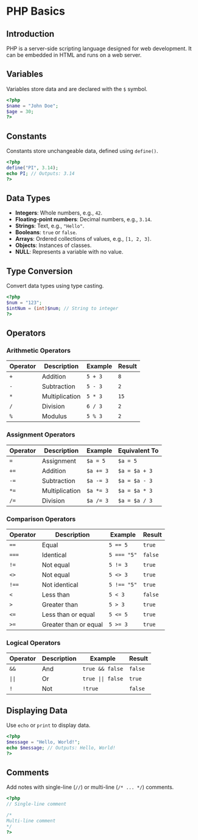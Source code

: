 # PHP Basics

## Introduction

PHP is a server-side scripting language designed for web development. It can be embedded in HTML and runs on a web server.

## Variables

Variables store data and are declared with the `$` symbol.

```php
<?php
$name = "John Doe";
$age = 30;
?>
```

## Constants

Constants store unchangeable data, defined using `define()`.

```php
<?php
define("PI", 3.14);
echo PI; // Outputs: 3.14
?>
```

## Data Types

- **Integers**: Whole numbers, e.g., `42`.
- **Floating-point numbers**: Decimal numbers, e.g., `3.14`.
- **Strings**: Text, e.g., `"Hello"`.
- **Booleans**: `true` or `false`.
- **Arrays**: Ordered collections of values, e.g., `[1, 2, 3]`.
- **Objects**: Instances of classes.
- **NULL**: Represents a variable with no value.

## Type Conversion

Convert data types using type casting.

```php
<?php
$num = "123";
$intNum = (int)$num; // String to integer
?>
```

## Operators

### Arithmetic Operators

| Operator | Description     | Example  | Result |
|----------|-----------------|----------|--------|
| `+`      | Addition        | `5 + 3`  | `8`    |
| `-`      | Subtraction     | `5 - 3`  | `2`    |
| `*`      | Multiplication  | `5 * 3`  | `15`   |
| `/`      | Division        | `6 / 3`  | `2`    |
| `%`      | Modulus         | `5 % 3`  | `2`    |

### Assignment Operators

| Operator | Description     | Example  | Equivalent To |
|----------|-----------------|----------|---------------|
| `=`      | Assignment      | `$a = 5` | `$a = 5`      |
| `+=`     | Addition        | `$a += 3`| `$a = $a + 3` |
| `-=`     | Subtraction     | `$a -= 3`| `$a = $a - 3` |
| `*=`     | Multiplication  | `$a *= 3`| `$a = $a * 3` |
| `/=`     | Division        | `$a /= 3`| `$a = $a / 3` |

### Comparison Operators

| Operator | Description     | Example    | Result |
|----------|-----------------|------------|--------|
| `==`     | Equal           | `5 == 5`   | `true` |
| `===`    | Identical       | `5 === "5"`| `false`|
| `!=`     | Not equal       | `5 != 3`   | `true` |
| `<>`     | Not equal       | `5 <> 3`   | `true` |
| `!==`    | Not identical   | `5 !== "5"`| `true` |
| `<`      | Less than       | `5 < 3`    | `false`|
| `>`      | Greater than    | `5 > 3`    | `true` |
| `<=`     | Less than or equal | `5 <= 5` | `true` |
| `>=`     | Greater than or equal | `5 >= 3` | `true` |

### Logical Operators

| Operator | Description     | Example    | Result |
|----------|-----------------|------------|--------|
| `&&`     | And             | `true && false` | `false` |
| `\|\|`     | Or              | `true \|\| false` | `true`  |
| `!`      | Not             | `!true`    | `false` |

## Displaying Data

Use `echo` or `print` to display data.

```php
<?php
$message = "Hello, World!";
echo $message; // Outputs: Hello, World!
?>
```

## Comments

Add notes with single-line (`//`) or multi-line (`/* ... */`) comments.

```php
<?php
// Single-line comment

/*
Multi-line comment
*/
?>
```